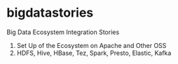 # bigdatastories


Big Data Ecosystem Integration Stories

1. Set Up of the Ecosystem on Apache and Other OSS
2. HDFS, Hive, HBase, Tez, Spark, Presto, Elastic, Kafka
